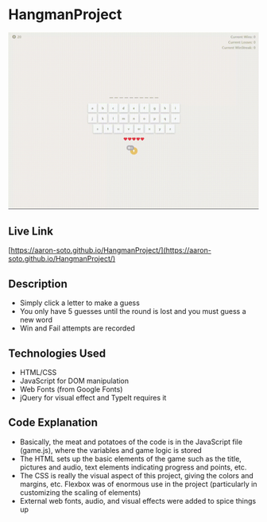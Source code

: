 # HangmanProject

![](hangman-project.gif)

## Live Link
[https://aaron-soto.github.io/HangmanProject/](https://aaron-soto.github.io/HangmanProject/)

## Description
- Simply click a letter to make a guess
- You only have 5 guesses until the round is lost and you must guess a new word
- Win and Fail attempts are recorded

## Technologies Used
- HTML/CSS
- JavaScript for DOM manipulation
- Web Fonts (from Google Fonts)
- jQuery for visual effect and TypeIt requires it

## Code Explanation
- Basically, the meat and potatoes of the code is in the JavaScript file (game.js), where the variables and game logic is stored  
- The HTML sets up the basic elements of the game such as the title, pictures and audio, text elements indicating progress and points, etc.  
- The CSS is really the visual aspect of this project, giving the colors and margins, etc. Flexbox was of enormous use in the project (particularly in customizing the scaling of elements)  
- External web fonts, audio, and visual effects were added to spice things up  
